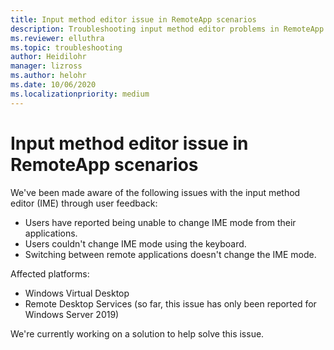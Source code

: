 ```yaml
---
title: Input method editor issue in RemoteApp scenarios
description: Troubleshooting input method editor problems in RemoteApp scenarios.
ms.reviewer: elluthra
ms.topic: troubleshooting
author: Heidilohr
manager: lizross
ms.author: helohr
ms.date: 10/06/2020
ms.localizationpriority: medium
---
```

# Input method editor issue in RemoteApp scenarios

We've been made aware of the following issues with the input method editor (IME) through user feedback:

- Users have reported being unable to change IME mode from their applications.
- Users couldn't change IME mode using the keyboard.
- Switching between remote applications doesn't change the IME mode.

Affected platforms:

- Windows Virtual Desktop
- Remote Desktop Services (so far, this issue has only been reported for Windows Server 2019)

We're currently working on a solution to help solve this issue.